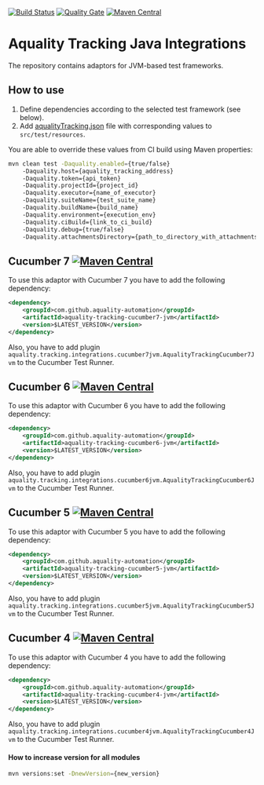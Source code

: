 [![Build Status](https://dev.azure.com/aquality-automation/aquality-automation/_apis/build/status/aquality-automation.aquality-tracking-integrations-java?branchName=master)](https://dev.azure.com/aquality-automation/aquality-automation/_build/latest?definitionId=14&branchName=master)
[![Quality Gate](https://sonarcloud.io/api/project_badges/measure?project=aquality-automation_aquality-tracking-integrations-java&metric=alert_status)](https://sonarcloud.io/dashboard?id=aquality-automation_aquality-tracking-integrations-java)
[![Maven Central](https://maven-badges.herokuapp.com/maven-central/com.github.aquality-automation/aquality-tracking-integrations-core/badge.svg)](https://maven-badges.herokuapp.com/maven-central/com.github.aquality-automation/aquality-tracking-integrations-core)

# Aquality Tracking Java Integrations 

The repository contains adaptors for JVM-based test frameworks.

## How to use

1. Define dependencies according to the selected test framework (see below).
2. Add [aqualityTracking.json](./aquality-tracking-integrations-core/src/main/resources/aqualityTracking.json) file with corresponding values to `src/test/resources`.

You are able to override these values from CI build using Maven properties:

```bash
mvn clean test -Daquality.enabled={true/false} 
    -Daquality.host={aquality_tracking_address}
    -Daquality.token={api_token}
    -Daquality.projectId={project_id}
    -Daquality.executor={name_of_executor}
    -Daquality.suiteName={test_suite_name} 
    -Daquality.buildName={build_name} 
    -Daquality.environment={execution_env} 
    -Daquality.ciBuild={link_to_ci_build} 
    -Daquality.debug={true/false}
    -Daquality.attachmentsDirectory={path_to_directory_with_attachments}
```  
## Cucumber 7 [![Maven Central](https://maven-badges.herokuapp.com/maven-central/com.github.aquality-automation/aquality-tracking-cucumber7-jvm/badge.svg)](https://maven-badges.herokuapp.com/maven-central/com.github.aquality-automation/aquality-tracking-cucumber7-jvm)

To use this adaptor with Cucumber 7 you have to add the following dependency:

```xml
<dependency>
    <groupId>com.github.aquality-automation</groupId>
    <artifactId>aquality-tracking-cucumber7-jvm</artifactId>
    <version>$LATEST_VERSION</version>
</dependency>
```

Also, you have to add plugin `aquality.tracking.integrations.cucumber7jvm.AqualityTrackingCucumber7Jvm` to the Cucumber Test Runner.

## Cucumber 6 [![Maven Central](https://maven-badges.herokuapp.com/maven-central/com.github.aquality-automation/aquality-tracking-cucumber6-jvm/badge.svg)](https://maven-badges.herokuapp.com/maven-central/com.github.aquality-automation/aquality-tracking-cucumber6-jvm)

To use this adaptor with Cucumber 6 you have to add the following dependency:

```xml
<dependency>
    <groupId>com.github.aquality-automation</groupId>
    <artifactId>aquality-tracking-cucumber6-jvm</artifactId>
    <version>$LATEST_VERSION</version>
</dependency>
```

Also, you have to add plugin `aquality.tracking.integrations.cucumber6jvm.AqualityTrackingCucumber6Jvm` to the Cucumber Test Runner.

## Cucumber 5 [![Maven Central](https://maven-badges.herokuapp.com/maven-central/com.github.aquality-automation/aquality-tracking-cucumber5-jvm/badge.svg)](https://maven-badges.herokuapp.com/maven-central/com.github.aquality-automation/aquality-tracking-cucumber5-jvm)

To use this adaptor with Cucumber 5 you have to add the following dependency:

```xml
<dependency>
    <groupId>com.github.aquality-automation</groupId>
    <artifactId>aquality-tracking-cucumber5-jvm</artifactId>
    <version>$LATEST_VERSION</version>
</dependency>
```

Also, you have to add plugin `aquality.tracking.integrations.cucumber5jvm.AqualityTrackingCucumber5Jvm` to the Cucumber Test Runner. 

## Cucumber 4 [![Maven Central](https://maven-badges.herokuapp.com/maven-central/com.github.aquality-automation/aquality-tracking-cucumber4-jvm/badge.svg)](https://maven-badges.herokuapp.com/maven-central/com.github.aquality-automation/aquality-tracking-cucumber4-jvm)

To use this adaptor with Cucumber 4 you have to add the following dependency:

```xml
<dependency>
    <groupId>com.github.aquality-automation</groupId>
    <artifactId>aquality-tracking-cucumber4-jvm</artifactId>
    <version>$LATEST_VERSION</version>
</dependency>
```

Also, you have to add plugin `aquality.tracking.integrations.cucumber4jvm.AqualityTrackingCucumber4Jvm` to the Cucumber Test Runner.

#### How to increase version for all modules

```bash
mvn versions:set -DnewVersion={new_version}
``` 